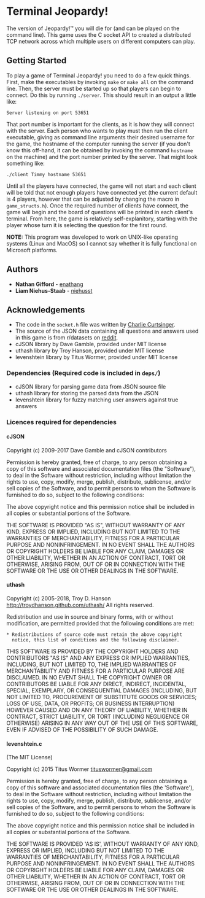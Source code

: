 # Terminal Jeopardy!

The version of Jeopardy!™ you will die for (and can be played on the command line).
This game uses the C socket API to created a distributed TCP network across which multiple users on different computers can play.

## Getting Started

To play a game of Terminal Jeopardy! you need to do a few quick things. First, make the executables by invoking `make` or `make all` on the command line. Then, the server must be started up so that players can begin to connect. Do this by running `./server`. This should result in an output a little like:
```
Server listening on port 53651
```
That port number is important for the clients, as it is how they will connect with the server. Each person who wants to play must then run the client executable, giving as command line arguments their desired username for the game, the hostname of the computer running the server (if you don't know this off-hand, it can be obtained by invoking the command `hostname` on the machine) and the port number printed by the server. That might look something like:
```
./client Timmy hostname 53651
```
Until all the players have connected, the game will not start and each client will be told that not enough players have connected yet (the current default is 4 players, however that can be adjusted by changing the macro in `game_structs.h`). Once the required number of clients have connect, the game will begin and the board of questions will be printed in each client's terminal. From here, the game is relatively self-explanitory, starting with the player whose turn it is selecting the question for the first round.

**NOTE:** This program was developed to work on UNIX-like operating systems (Linux and MacOS) so I cannot say whether it is fully functional on Microsoft platforms.

## Authors
* **Nathan Gifford** - [enathang](https://github.com/enathang)
* **Liam Niehus-Staab** - [niehusst](https://github.com/niehusst)

## Acknowledgements
* The code in the `socket.h` file was written by [Charlie Curtsinger](https://github.com/ccurtsinger).
* The source of the JSON data containing all questions and answers used in this game is from r/datasets on [reddit](https://www.reddit.com/r/datasets/comments/1uyd0t/200000_jeopardy_questions_in_a_json_file/).
* cJSON library by Dave Gamble, provided under MIT license
* uthash library by Troy Hanson, provided under MIT license
* levenshtein library by Titus Wormer, provided under MIT license

### Dependencies (Required code is included in `deps/`)
* cJSON library for parsing game data from JSON source file
* uthash library for storing the parsed data from the JSON
* levenshtein library for fuzzy matching user answers against true answers

### Licences required for dependencies
#### cJSON
Copyright (c) 2009-2017 Dave Gamble and cJSON contributors

Permission is hereby granted, free of charge, to any person obtaining a copy of this software and associated documentation files (the "Software"), to deal in the Software without restriction, including without limitation the rights to use, copy, modify, merge, publish, distribute, sublicense, and/or sell copies of the Software, and to permit persons to whom the Software is furnished to do so, subject to the following conditions:

The above copyright notice and this permission notice shall be included in all copies or substantial portions of the Software.

THE SOFTWARE IS PROVIDED "AS IS", WITHOUT WARRANTY OF ANY KIND, EXPRESS OR IMPLIED, INCLUDING BUT NOT LIMITED TO THE WARRANTIES OF MERCHANTABILITY, FITNESS FOR A PARTICULAR PURPOSE AND NONINFRINGEMENT. IN NO EVENT SHALL THE AUTHORS OR COPYRIGHT HOLDERS BE LIABLE FOR ANY CLAIM, DAMAGES OR OTHER LIABILITY, WHETHER IN AN ACTION OF CONTRACT, TORT OR OTHERWISE, ARISING FROM, OUT OF OR IN CONNECTION WITH THE SOFTWARE OR THE USE OR OTHER DEALINGS IN THE SOFTWARE.


#### uthash 
Copyright (c) 2005-2018, Troy D. Hanson  http://troydhanson.github.com/uthash/
All rights reserved.

Redistribution and use in source and binary forms, with or without
modification, are permitted provided that the following conditions are met:

    * Redistributions of source code must retain the above copyright
      notice, this list of conditions and the following disclaimer.

THIS SOFTWARE IS PROVIDED BY THE COPYRIGHT HOLDERS AND CONTRIBUTORS "AS
IS" AND ANY EXPRESS OR IMPLIED WARRANTIES, INCLUDING, BUT NOT LIMITED
TO, THE IMPLIED WARRANTIES OF MERCHANTABILITY AND FITNESS FOR A
PARTICULAR PURPOSE ARE DISCLAIMED. IN NO EVENT SHALL THE COPYRIGHT OWNER
OR CONTRIBUTORS BE LIABLE FOR ANY DIRECT, INDIRECT, INCIDENTAL, SPECIAL,
EXEMPLARY, OR CONSEQUENTIAL DAMAGES (INCLUDING, BUT NOT LIMITED TO,
PROCUREMENT OF SUBSTITUTE GOODS OR SERVICES; LOSS OF USE, DATA, OR
PROFITS; OR BUSINESS INTERRUPTION) HOWEVER CAUSED AND ON ANY THEORY OF
LIABILITY, WHETHER IN CONTRACT, STRICT LIABILITY, OR TORT (INCLUDING
NEGLIGENCE OR OTHERWISE) ARISING IN ANY WAY OUT OF THE USE OF THIS
SOFTWARE, EVEN IF ADVISED OF THE POSSIBILITY OF SUCH DAMAGE.


#### levenshtein.c
(The MIT License)

Copyright (c) 2015 Titus Wormer <tituswormer@gmail.com>

Permission is hereby granted, free of charge, to any person obtaining
a copy of this software and associated documentation files (the
'Software'), to deal in the Software without restriction, including
without limitation the rights to use, copy, modify, merge, publish,
distribute, sublicense, and/or sell copies of the Software, and to
permit persons to whom the Software is furnished to do so, subject to
the following conditions:

The above copyright notice and this permission notice shall be
included in all copies or substantial portions of the Software.

THE SOFTWARE IS PROVIDED 'AS IS', WITHOUT WARRANTY OF ANY KIND,
EXPRESS OR IMPLIED, INCLUDING BUT NOT LIMITED TO THE WARRANTIES OF
MERCHANTABILITY, FITNESS FOR A PARTICULAR PURPOSE AND NONINFRINGEMENT.
IN NO EVENT SHALL THE AUTHORS OR COPYRIGHT HOLDERS BE LIABLE FOR ANY
CLAIM, DAMAGES OR OTHER LIABILITY, WHETHER IN AN ACTION OF CONTRACT,
TORT OR OTHERWISE, ARISING FROM, OUT OF OR IN CONNECTION WITH THE
SOFTWARE OR THE USE OR OTHER DEALINGS IN THE SOFTWARE.
